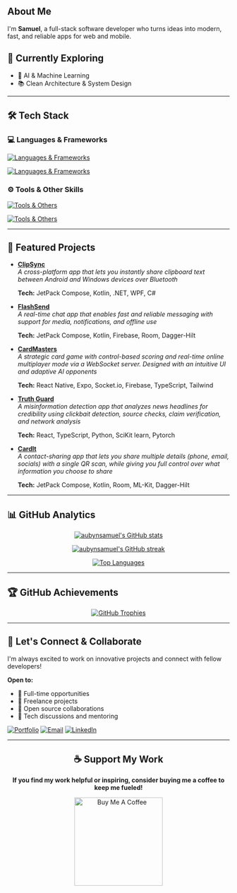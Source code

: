 ## About Me
 
I'm **Samuel**, a full-stack software developer who turns ideas into modern, fast, and reliable apps for web and mobile.


## 🧠 Currently Exploring

- 🤖 AI & Machine Learning
- 📚 Clean Architecture & System Design

---   

## 🛠️ Tech Stack

### 💻 Languages & Frameworks

[![Languages & Frameworks](https://go-skill-icons.vercel.app/api/icons?i=kotlin,javascript,typescript,python,cs,jetpackcompose,reactnative,expo,android,tensorflow&theme=dark#gh-dark-mode-only)](https://skillicons.dev#gh-dark-mode-only)
 
[![Languages & Frameworks](https://go-skill-icons.vercel.app/api/icons?i=react,next,nodejs,express,socketio,tailwind,materialui,unity,html,css&theme=dark#gh-dark-mode-only)](https://skillicons.dev#gh-dark-mode-only)

### ⚙ Tools & Other Skills

[![Tools & Others](https://go-skill-icons.vercel.app/api/icons?i=mongodb,firebase,appwrite,googlecloud,render,git,vscode,androidstudio,figma,photoshop&theme=dark#gh-dark-mode-only)](https://skillicons.dev#gh-dark-mode-only)

[![Tools & Others](https://go-skill-icons.vercel.app/api/icons?i=github,gradle,npm,yarn,md&theme=dark#gh-dark-mode-only)](https://skillicons.dev#gh-dark-mode-only)

---

## 🌟 Featured Projects

<!-- A selection of the apps and systems I’ve built, solving real-world problems across productivity, communication, gaming, and information integrity. -->


- **[ClipSync](https://github.com/aubynsamuel/clipsync-android)**  
  _A cross-platform app that lets you instantly share clipboard text between Android and Windows devices over Bluetooth_

  **Tech:** JetPack Compose, Kotlin, .NET, WPF, C#

- **[FlashSend](https://github.com/aubynsamuel/flashsend-android)**  
  _A real-time chat app that enables fast and reliable messaging with support for media, notifications, and offline use_

  **Tech:** JetPack Compose, Kotlin, Firebase, Room, Dagger-Hilt

- **[CardMasters](https://github.com/aubynsamuel/cardmasters-rn)**  
   _A strategic card game with control-based scoring and real-time online multiplayer mode via a WebSocket server. Designed with an intuitive UI and adaptive AI opponents_

  **Tech:** React Native, Expo, Socket.io, Firebase, TypeScript, Tailwind

- **[Truth Guard](https://github.com/aubynsamuel/fake-news-detector)**  
   _A misinformation detection app that analyzes news headlines for credibility using clickbait detection, source checks, claim verification, and network analysis_

  **Tech:** React, TypeScript, Python, SciKit learn, Pytorch
  
- **[CardIt](https://github.com/aubynsamuel/cardIt)**  
  _A contact-sharing app that lets you share multiple details (phone, email, socials) with a single QR scan, while giving you full control over what information you choose to share_

  **Tech:** JetPack Compose, Kotlin, Room, ML-Kit, Dagger-Hilt


<!-- - **[World Brief](https://github.com/aubynsamuel/world-brief)**  
   _A lightweight mobile news app offering curated stories by category, with features like dark mode, search, bookmarks, and offline caching_

  **Tech:** React Native, Expo, TypeScript, News API -->

---

## 📊 GitHub Analytics

<div align="center">

[![aubynsamuel's GitHub stats](https://github-readme-stats.vercel.app/api?username=aubynsamuel&show_icons=true&hide=&count_private=true&title_color=0891b2&text_color=ffffff&icon_color=0891b2&bg_color=1c1917&hide_border=true&show_icons=true)](http://www.github.com/aubynsamuel)

[![aubynsamuel's GitHub streak](https://github-readme-streak-stats.herokuapp.com/?user=aubynsamuel&stroke=ffffff&background=1c1917&ring=0891b2&fire=0891b2&currStreakNum=ffffff&currStreakLabel=0891b2&sideNums=ffffff&sideLabels=ffffff&dates=ffffff&hide_border=true)](http://www.github.com/aubynsamuel)

[![Top Languages](https://github-readme-stats.vercel.app/api/top-langs/?username=aubynsamuel&langs_count=8&title_color=0891b2&text_color=ffffff&icon_color=0891b2&bg_color=1c1917&hide_border=true&layout=compact&custom_title=Most%20Used%20Languages)](https://github.com/aubynsamuel)

</div>

---

## 🏆 GitHub Achievements

<div align="center">
  
[![GitHub Trophies](https://github-profile-trophy.vercel.app/?username=aubynsamuel&theme=onedark&no-frame=true&no-bg=false&margin-w=4&row=1)](https://github.com/aubynsamuel)

</div>

---

## 🤝 Let's Connect & Collaborate

I'm always excited to work on innovative projects and connect with fellow developers!

**Open to:**

- 💼 Full-time opportunities
- 🚀 Freelance projects
- 🤝 Open source collaborations
- 💬 Tech discussions and mentoring

[![Portfolio](https://img.shields.io/badge/Portfolio-0891b2?style=for-the-badge&logo=vercel&logoColor=white)](https://portfolio-real-rouge.vercel.app/)
[![Email](https://img.shields.io/badge/Email-red?style=for-the-badge&logo=gmail&logoColor=white)](mailto:aubynsamuel05@gmail.com)
[![LinkedIn](https://img.shields.io/badge/LinkedIn-0077b5?style=for-the-badge&logo=linkedin&logoColor=white)](https://www.linkedin.com/in/samuel-aubyn)

---

<div align="center">

## ☕ Support My Work

**If you find my work helpful or inspiring, consider buying me a coffee to keep me fueled!** 

<a href="https://www.buymeacoffee.com/aubynsamuel">
  <img src="https://cdn.buymeacoffee.com/buttons/v2/default-yellow.png" width="200" alt="Buy Me A Coffee"/>
</a>

<!-- **Thanks for visiting! Let's build something amazing together! 🚀** -->

</div>
